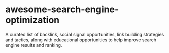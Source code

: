 # awesome-search-engine-optimization
A curated list of backlink, social signal opportunities, link building strategies and tactics, along with educational opportunities to help improve search engine results and ranking.
